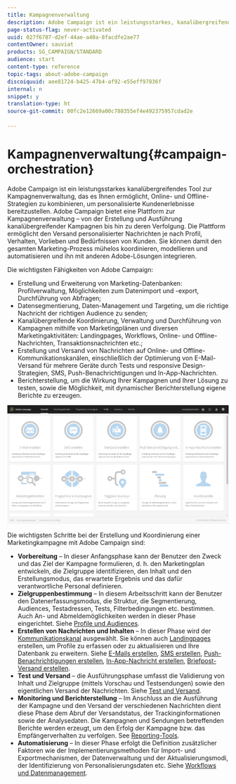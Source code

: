 ```yaml
---
title: Kampagnenverwaltung
description: Adobe Campaign ist ein leistungsstarkes, kanalübergreifendes Tool zur Kampagnenverwaltung, das es Ihnen ermöglicht, Online- und Offline-Strategien zu kombinieren, um personalisierte Kundenerlebnisse bereitzustellen.
page-status-flag: never-activated
uuid: 027f6787-d2ef-44ae-a40a-8facdfe2ae77
contentOwner: sauviat
products: SG_CAMPAIGN/STANDARD
audience: start
content-type: reference
topic-tags: about-adobe-campaign
discoiquuid: aee81724-b425-47b4-af92-e55eff97836f
internal: n
snippet: y
translation-type: ht
source-git-commit: 00fc2e12669a00c788355ef4e492375957cdad2e

---
```



# Kampagnenverwaltung{#campaign-orchestration}

Adobe Campaign ist ein leistungsstarkes kanalübergreifendes Tool zur Kampagnenverwaltung, das es Ihnen ermöglicht, Online- und Offline-Strategien zu kombinieren, um personalisierte Kundenerlebnisse bereitzustellen. Adobe Campaign bietet eine Plattform zur Kampagnenverwaltung – von der Erstellung und Ausführung kanalübergreifender Kampagnen bis hin zu deren Verfolgung. Die Plattform ermöglicht den Versand personalisierter Nachrichten je nach Profil, Verhalten, Vorlieben und Bedürfnissen von Kunden. Sie können damit den gesamten Marketing-Prozess mühelos koordinieren, modellieren und automatisieren und ihn mit anderen Adobe-Lösungen integrieren.

Die wichtigsten Fähigkeiten von Adobe Campaign:

* Erstellung und Erweiterung von Marketing-Datenbanken: Profilverwaltung, Möglichkeiten zum Datenimport und -export, Durchführung von Abfragen;
* Datensegmentierung, Daten-Management und Targeting, um die richtige Nachricht der richtigen Audience zu senden;
* Kanalübergreifende Koordinierung, Verwaltung und Durchführung von Kampagnen mithilfe von Marketingplänen und diversen Marketingaktivitäten: Landingpages, Workflows, Online- und Offline-Nachrichten, Transaktionsnachrichten etc.;
* Erstellung und Versand von Nachrichten auf Online- und Offline-Kommunikationskanälen, einschließlich der Optimierung von E-Mail-Versand für mehrere Geräte durch Tests und responsive Design-Strategien, SMS, Push-Benachrichtigungen und In-App-Nachrichten.
* Berichterstellung, um die Wirkung Ihrer Kampagnen und Ihrer Lösung zu testen, sowie die Möglichkeit, mit dynamischer Berichterstellung eigene Berichte zu erzeugen.

![](assets/overview_home_page.png)

Die wichtigsten Schritte bei der Erstellung und Koordinierung einer Marketingkampagne mit Adobe Campaign sind:

* **Vorbereitung** – In dieser Anfangsphase kann der Benutzer den Zweck und das Ziel der Kampagne formulieren, d. h. den Marketingplan entwickeln, die Zielgruppe identifizieren, den Inhalt und den Erstellungsmodus, das erwartete Ergebnis und das dafür verantwortliche Personal definieren.
* **Zielgruppenbestimmung** – In diesem Arbeitsschritt kann der Benutzer den Datenerfassungsmodus, die Struktur, die Segmentierung, Audiences, Testadressen, Tests, Filterbedingungen etc. bestimmen. Auch An- und Abmeldemöglichkeiten werden in dieser Phase eingerichtet. Siehe [Profile und Audiences](../../audiences/using/about-profiles.md).
* **Erstellen von Nachrichten und Inhalten** – In dieser Phase wird der [Kommunikationskanal](../../channels/using/discovering-communication-channels.md) ausgewählt. Sie können auch [Landingpages](../../channels/using/about-landing-pages.md) erstellen, um Profile zu erfassen oder zu aktualisieren und Ihre Datenbank zu erweitern. Siehe [E-Mails erstellen](../../channels/using/creating-an-email.md), [SMS erstellen](../../channels/using/creating-an-sms-message.md), [Push-Benachrichtigungen erstellen](../../channels/using/preparing-and-sending-a-push-notification.md), [In-App-Nachricht erstellen](../../channels/using/about-in-app-messaging.md), [Briefpost-Versand erstellen](../../channels/using/creating-the-direct-mail.md).
* **Test und Versand** – die Ausführungsphase umfasst die Validierung von Inhalt und Zielgruppe (mittels Vorschau und Testsendungen) sowie den eigentlichen Versand der Nachrichten. Siehe [Test und Versand](../../sending/using/about-sending-messages-with-campaign.md).
* **Monitoring und Berichterstellung** – Im Anschluss an die Ausführung der Kampagne und den Versand der verschiedenen Nachrichten dient diese Phase dem Abruf der Versandstatus, der Trackinginformationen sowie der Analysedaten. Die Kampagnen und Sendungen betreffenden Berichte werden erzeugt, um den Erfolg der Kampagne bzw. das Empfängerverhalten zu verfolgen. See [Reporting-Tools](../../reporting/using/about-dynamic-reports.md).
* **Automatisierung** – In dieser Phase erfolgt die Definition zusätzlicher Faktoren wie der Implementierungsmethoden für Import- und Exportmechanismen, der Datenverwaltung und der Aktualisierungsmodi, der Identifizierung von Personalisierungsdaten etc. Siehe [Workflows und Datenmanagement](../../automating/using/workflow-data-and-processes.md).

